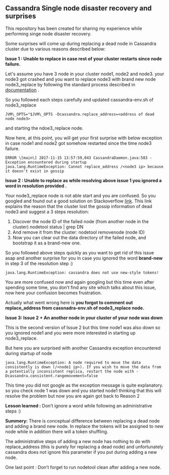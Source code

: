 ## Cassandra  Single node disaster recovery and surprises
This repository has been created for sharing my experience while performing singe node disaster recovery.

Some surprises will come up during replacing a dead node in Cassandra cluster due to various reasons described below:

**Issue 1 : Unable to replace in case rest of your cluster restarts since node failure.**

Let's assume you have 3 node in your cluster node1, node2 and node3. your node3 got crashed and you want to replace node3 with brand new node node3_replace by following the standard process described in [documentation](https://docs.datastax.com/en/cassandra/3.0/cassandra/operations/opsReplaceNode.html) .

So you followed each steps carefully and updated cassandra-env.sh of node3_replace

    JVM\_OPTS="$JVM\_OPTS -Dcassandra.replace_address=<address of dead node node3>

and starting the ndoe3_replace node.

Now here, at this point, you will get your first surprise with below exception  in case node1 and node2  got  somehow restarted since the time  node3  failure.

    ERROR \[main\] 2017-11-15 13:57:59,043 CassandraDaemon.java:583 - Exception encountered during startup
    java.lang.RuntimeException: Cannot replace_address /<node3 ip> because it doesn't exist in gossip

**Issue 2 : Unable to replace as while resolving above issue 1 you ignored a word in resolution provided .**

Your node3_replace node is not able start  and you are confused. So you googled and found out a good solution on Stackoverflow [link](https://stackoverflow.com/questions/23982191/cant-replace-dead-cassandra-node-because-it-doesnt-exist-in-gossip).  This link explains the reason that the cluster lost the gossip information of dead node3 and suggest a 3 steps resolution:

1.  Discover the node ID of the failed node (from another node in the cluster)
     nodetool status | grep DN
1.  And remove it from the cluster:
    nodetool removenode (node ID)
1.  Now you can clear out the data directory of the failed node, and bootstrap it as a brand-new one.

So you followed above steps quickly as you want to get rid of this issue asap and another surprise for you in case you ignored the word **brand-new** in step 3 of the resolution step :)

    java.lang.RuntimeException: cassandra does not use new-style tokens!

You are more confused now and again googling but this time even after spending some time, you don’t find any site which talks about this issue, now here your confusion becomes frustration.

Actually what went wrong here is **you forgot to comment out replace_address  from cassnadra-env.sh of node3_replace node.**

**Issue 3: Issue 2 + An another node in your cluster of your node was down**

This is the second version of Issue 2 but this time node1 was also down so you ignored node1 and you were more interested in starting up node3_replace.

But here you are surprised with another Cassandra exception encountered during startup of node

    java.lang.RuntimeException: A node required to move the data consistently is down (/<node1 ip>). If you wish to move the data from a potentially inconsistent replica, restart the node with -Dcassandra.consistent.rangemovement=false

This time you did not google as the exception message is quite explanatory. so you check node 1 was down and you started node1 thinking that this will resolve the problem but now you are again got back to Reason 2

**Lesson learned :**  Don’t ignore a word while following an administrative steps :)

**Summery:**
There is conceptual difference between replacing a dead node and adding a brand new node. In replace the tokens will be assigned to new node  while in addition there will a token shuffling.

The administrative steps of adding a new node has nothing to do with  replace_address (this is purely for replacing a dead node) and unfortunately cassandra does not ignore this parameter if you put during adding a new node.

One last point : Don’t forget to run nodetool clean after adding a new node.


